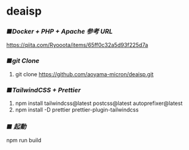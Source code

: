 # deaisp

### _■Docker + PHP + Apache 参考 URL_<br>

https://qiita.com/Ryooota/items/65ff0c32a5d93f225d7a<br>

### _■git Clone_<br>

1. git clone https://github.com/aoyama-micron/deaisp.git

### _■TailwindCSS + Prettier_<br>

1. npm install tailwindcss@latest postcss@latest autoprefixer@latest<br>
2. npm install -D prettier prettier-plugin-tailwindcss

### _■ 起動_<br>

npm run build
